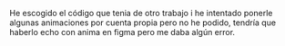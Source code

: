 He escogido el código que tenia de otro trabajo i he intentado ponerle algunas animaciones por cuenta propia pero no he podido, tendría que haberlo echo con anima en figma pero me daba algún error.